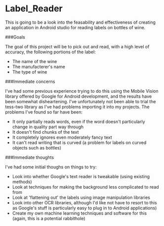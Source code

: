 # Label_Reader

This is going to be a look into the feasability and effectiveness of creating an application in Android studio for reading labels on bottles of wine.

###Goals

The goal of this project will be to pick out and read, with a high level of accuracy, the following portions of the label:

- The name of the wine
- The manufacterer's name
- The type of wine

###Immediate concerns

I've had some previous experience trying to do this using the Mobile Vision library offered by Google for Android development, and the results have been somewhat disheartening. I've unfortunately not been able to trial the tess-two library as I've had problems importing it into my projects. The problems I've found so far have been:

- It only partially reads words, even if the word doesn't particularly change in quality part way through
- It doesn't find chunks of the text
- It completely ignores even moderately fancy text
- It can't read writing that is curved (a problem for labels on curved objects such as bottles)

###Immediate thoughts

I've had some initial thoughs on things to try:

- Look into whether Google's text reader is tweakable (using existing methods)
- Look at techniques for making the background less complicated to read from
- Look at 'flattening out' the labels using image manipulation libraries
- Look into other OCR libraries, although I'd like not have to resort to this as Google's stuff is particularly easy to plug in to Android applications)
- Create my own machine learning techniques and software for this (again, this is a potential rabbithole)
